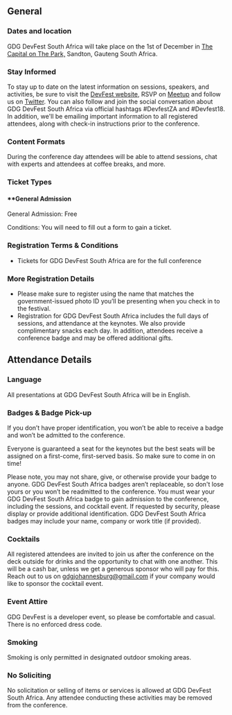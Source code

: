 ## General

### Dates and location

GDG DevFest South Africa will take place on the 1st of December in [The Capital on The Park,](https://goo.gl/maps/Fhdes8rccQ62) Sandton, Gauteng South Africa.

### Stay Informed

To stay up to date on the latest information on sessions, speakers, and activities, be sure to visit the [DevFest website](https://devfest.co.za), RSVP on [Meetup]( https://www.meetup.com/GDGJohannesburg/) and follow us on [Twitter](https://twitter.com/GDGJohannesburg). You can also follow and join the social conversation about GDG DevFest South Africa via official hashtags #DevfestZA and #Devfest18. In addition, we'll be emailing important information to all registered attendees, along with check-in instructions prior to the conference.

### Content Formats

During the conference day attendees will be able to attend sessions, chat with experts and attendees at coffee breaks, and more.

### Ticket Types

#### **General Admission

General Admission: Free

Conditions: You will need to fill out a form to gain a ticket. 
  

### Registration Terms & Conditions

- Tickets for GDG DevFest South Africa are for the full conference


### More Registration Details

- Please make sure to register using the name that matches the government-issued photo ID you’ll be presenting when you check in to the festival. 
- Registration for GDG DevFest South Africa includes the full days of sessions, and attendance at the keynotes. We also provide complimentary snacks each day. In addition, attendees receive a conference badge and may be offered additional gifts.  
  

## Attendance Details

### Language

All presentations at GDG DevFest South Africa will be in English.
  

### Badges & Badge Pick-up

If you don’t have proper identification, you won’t be able to receive a badge and won’t be admitted to the conference.

Everyone is guaranteed a seat for the keynotes but the best seats will be assigned on a first-come, first-served basis. So make sure to come in on time!

Please note, you may not share, give, or otherwise provide your badge to anyone. GDG DevFest South Africa badges aren’t replaceable, so don't lose yours or you won’t be readmitted to the conference. You must wear your GDG DevFest South Africa badge to gain admission to the conference, including the sessions, and cocktail event. If requested by security, please display or provide additional identification. GDG DevFest South Africa badges may include your name, company or work title (if provided).

  
### Cocktails

All registered attendees are invited to join us after the conference on the deck outside for drinks and the opportunity to chat with one another. This will be a cash bar, unless we get a generous sponsor who will pay for this. Reach out to us on [gdgjohannesburg@gmail.com](mailto:gdgjohannesburg@gmail.com) if your company would like to sponsor the cocktail event.

  
### Event Attire

GDG DevFest is a developer event, so please be comfortable and casual. There is no enforced dress code.


### Smoking

Smoking is only permitted in designated outdoor smoking areas.

### No Soliciting

No solicitation or selling of items or services is allowed at GDG DevFest South Africa. Any attendee conducting these activities may be removed from the conference.

